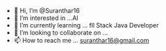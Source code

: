 - 👋 Hi, I’m @Suranthar16
- 👀 I’m interested in ...AI
- 🌱 I’m currently learning ... fll Stack Java Developer
- 💞️ I’m looking to collaborate on ...
- 📫 How to reach me ... suranthar16@gmail.com

<!---
Suranthar16/Suranthar16 is a ✨ special ✨ repository because its `README.md` (this file) appears on your GitHub profile.
You can click the Preview link to take a look at your changes.
--->
